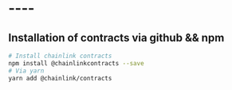 # ----

## Installation of contracts via github && npm

```sh
# Install chainlink contracts
npm install @chainlinkcontracts --save
# Via yarn
yarn add @chainlink/contracts

```
